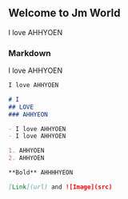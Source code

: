 ## Welcome to Jm World

I love AHHYOEN

### Markdown

I love AHHYOEN

```markdown
I love AHHYOEN

# I 
## LOVE
### AHHYEON

- I love AHHYOEN
- I love AHHYOEN

1. AHHYOEN
2. AHHYOEN

**Bold** AHHHHYEON

[Link](url) and ![Image](src)
